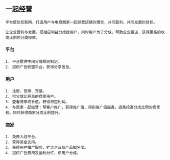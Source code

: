 ## 一起经营


```
平台借助互联网，打造用户与电商商家一起经营店铺的理念，共同盈利，共同发展的目标。

让企业盈利与发展，把相应利益分成给用户，同时用户为了分成，帮助企业推送，获得更高的收成比例的分成模式。

```



#### 平台


```
1. 平台提供中间分成规则制定。
2. 提供广告联盟平台，获得分享信息。
```
#### 用户

```
1. 注册、登录、充值。
2. 抢分成比例高的商家用户。
3. 查看商家成长值，获得相应利润。
4. 与商家一起经营：帮客户推广，获得推广值，得到推广值越高，提高抢高分成比例的商家权。同时获得商家分成比例提升。

```

#### 商家

```
1. 免费入驻平台。
2. 获得资金支持。
3. 获得用户推广服务，扩大企业及产品知名度。
4. 提供广告费用及盈利分红，供用户分成。
```



